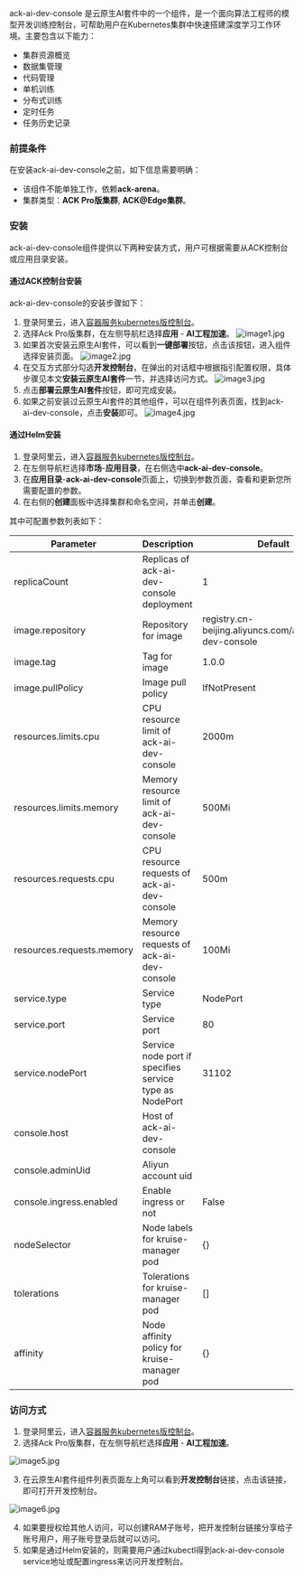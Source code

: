 ack-ai-dev-console 是云原生AI套件中的一个组件，是一个面向算法工程师的模型开发训练控制台，可帮助用户在Kubernetes集群中快速搭建深度学习工作环境。主要包含以下能力：
- 集群资源概览
- 数据集管理
- 代码管理
- 单机训练
- 分布式训练
- 定时任务
- 任务历史记录

### 前提条件
在安装ack-ai-dev-console之前，如下信息需要明确：
- 该组件不能单独工作，依赖**ack-arena**。
- 集群类型：**ACK Pro版集群**, **ACK@Edge集群**。

### 安装

ack-ai-dev-console组件提供以下两种安装方式，用户可根据需要从ACK控制台或应用目录安装。

#### 通过ACK控制台安装

ack-ai-dev-console的安装步骤如下：

1. 登录阿里云，进入[容器服务kubernetes版控制台](https://cs.console.aliyun.com/#/k8s/cluster/list)。
2. 选择Ack Pro版集群，在左侧导航栏选择**应用** - **AI工程加速**。
![image1.jpg](https://img.alicdn.com/imgextra/i1/O1CN015ukvmc1KVRg3VCoxT_!!6000000001169-0-tps-3426-1528.jpg)
3. 如果首次安装云原生AI套件，可以看到**一键部署**按钮，点击该按钮，进入组件选择安装页面。
![image2.jpg](https://img.alicdn.com/imgextra/i4/O1CN01S1xeIC21RLbtqCwCP_!!6000000006981-0-tps-3432-1520.jpg)
4. 在交互方式部分勾选**开发控制台**，在弹出的对话框中根据指引配置权限，具体步骤见本文**安装云原生AI套件**一节，并选择访问方式。
![image3.jpg](https://img.alicdn.com/imgextra/i2/O1CN0193iHCQ1Gh7J7RwIl6_!!6000000000653-0-tps-1186-690.jpg)
5. 点击**部署云原生AI套件**按钮，即可完成安装。
6. 如果之前安装过云原生AI套件的其他组件，可以在组件列表页面，找到ack-ai-dev-console，点击**安装**即可。
![image4.jpg](https://img.alicdn.com/imgextra/i3/O1CN01S0PH8L1JDIMffvSNY_!!6000000000994-0-tps-2980-1282.jpg)

#### 通过Helm安装

1. 登录阿里云，进入[容器服务kubernetes版控制台](https://cs.console.aliyun.com/#/k8s/cluster/list)。
2. 在左侧导航栏选择**市场**-**应用目录**，在右侧选中**ack-ai-dev-console**。
3. 在**应用目录**-**ack-ai-dev-console**页面上，切换到参数页面，查看和更新您所需要配置的参数。
4. 在右侧的**创建**面板中选择集群和命名空间，并单击**创建**。

其中可配置参数列表如下：

| Parameter                 | Description                                             | Default                                                     |
| ------------------------- | ------------------------------------------------------- | ----------------------------------------------------------- |
| replicaCount              | Replicas of ack-ai-dev-console deployment               | 1                                                           |
| image.repository          | Repository for image                                    | registry.cn-beijing.aliyuncs.com/acs/kubeai-dev-console |
| image.tag                 | Tag for image                                           | 1.0.0                                                       |
| image.pullPolicy          | Image pull policy                                       | IfNotPresent                                                |
| resources.limits.cpu      | CPU resource limit of ack-ai-dev-console                | 2000m                                                       |
| resources.limits.memory   | Memory resource limit of ack-ai-dev-console             | 500Mi                                                       |
| resources.requests.cpu    | CPU resource requests of ack-ai-dev-console             | 500m                                                        |
| resources.requests.memory | Memory resource requests of ack-ai-dev-console          | 100Mi                                                       |
| service.type              | Service type                                            | NodePort                                                    |
| service.port              | Service port                                            | 80                                                          |
| service.nodePort          | Service node port if specifies service type as NodePort | 31102                                                       |
| console.host              | Host of ack-ai-dev-console                              |                                                             |
| console.adminUid          | Aliyun account uid                                      |                                                             |
| console.ingress.enabled   | Enable ingress or not                                   | False                                                       |
| nodeSelector              | Node labels for kruise-manager pod                      | {}                                                          |
| tolerations               | Tolerations for kruise-manager pod                      | []                                                          |
| affinity                  | Node affinity policy for kruise-manager pod             | {}                                                          |



### 访问方式

1. 登录阿里云，进入[容器服务kubernetes版控制台](https://cs.console.aliyun.com/#/k8s/cluster/list)。
2. 选择Ack Pro版集群，在左侧导航栏选择**应用** - **AI工程加速**。

![image5.jpg](https://img.alicdn.com/imgextra/i3/O1CN01Z2RIGm1eZpmsueLaZ_!!6000000003886-0-tps-2998-618.jpg)

3. 在云原生AI套件组件列表页面左上角可以看到**开发控制台**链接，点击该链接，即可打开开发控制台。

![image6.jpg](https://img.alicdn.com/imgextra/i4/O1CN01LPYZeV1JZHNQwWDI1_!!6000000001042-0-tps-3424-1932.jpg)

4. 如果要授权给其他人访问，可以创建RAM子账号，把开发控制台链接分享给子账号用户，用子账号登录后就可以访问。
5. 如果是通过Helm安装的，则需要用户通过kubectl得到ack-ai-dev-console service地址或配置ingress来访问开发控制台。


